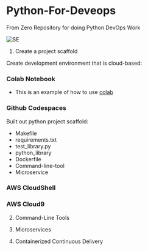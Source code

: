 # Python-For-Deveops
From Zero Repository for doing Python DevOps Work

![SE](https://github.com/EricAgyemang/Python-For-Deveops-Nov-2023/assets/63588490/87dbe182-9f22-4293-9b8c-3035b2940dda)

1. Create a project scaffold

  Create development environment that is cloud-based:
  
  ### Colab Notebook
  
  * This is an example of how to use [colab](https://github.com/EricAgyemang/Python-For-Deveops-Nov-2023/blob/main/Getting_Started_python.ipynb)
  
  ### Github Codespaces

  Built out python project scaffold:
  
  * Makefile
  * requirements.txt
  * test_library.py
  * python_library
  * Dockerfile
  * Command-line-tool
  * Microservice

    
  ### AWS CloudShell
  ### AWS Cloud9

  
2. Command-Line Tools

3. Microservices

4. Containerized Continuous Delivery


